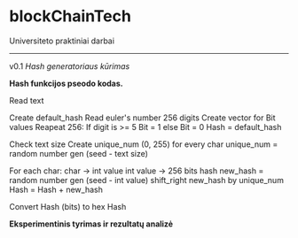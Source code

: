 # blockChainTech
Universiteto praktiniai darbai
_______________________________
v0.1 *Hash generatoriaus kūrimas*

**Hash funkcijos pseodo kodas.**

Read text

Create default_hash
    Read euler's number 256 digits
    Create vector for Bit values
    Reapeat 256:
        If digit is >= 5
            Bit = 1
        else
            Bit = 0
    Hash = default_hash

Check text size
Create unique_num (0, 255) for every char
    unique_num = random number gen (seed - text size)

For each char:
    char -> int value
    int value -> 256 bits hash
        new_hash = random number gen (seed - int value)
    shift_right new_hash by unique_num
    Hash = Hash + new_hash

Convert Hash (bits) to hex Hash

**Eksperimentinis tyrimas ir rezultatų analizė**


